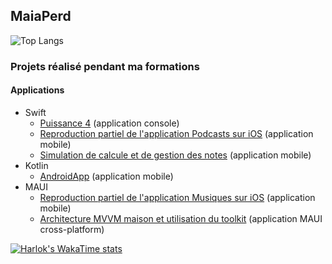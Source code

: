 ## MaiaPerd

![Top Langs](https://github-readme-stats.vercel.app/api/top-langs/?username=MaiaPerd&layout=compact&langs_count=6&size_weight=0&theme=transparent&count_weight=0.9&hide=html,css,dockerfile)

### Projets réalisé pendant ma formations

#### Applications

- Swift
  - [Puissance 4](https://github.com/MaiaPerd/Puissance4) (application console)
  - [Reproduction partiel de l'application Podcasts sur iOS](https://github.com/MaiaPerd/iOS_Podcasts) (application mobile)
  - [Simulation de calcule et de gestion des notes](https://github.com/MaiaPerd/CalculetteMoyenne) (application mobile)
- Kotlin
  - [AndroidApp](https://github.com/MaiaPerd/AndroidApp) (application mobile)
- MAUI
  - [Reproduction partiel de l'application Musiques sur iOS](https://github.com/MaiaPerd/MAUI_AppleMusic) (application mobile)
  - [Architecture MVVM maison et utilisation du toolkit](https://github.com/MaiaPerd/MVVMMaui) (application MAUI cross-platform)
 
[![Harlok's WakaTime stats](https://github-readme-stats.vercel.app/api/wakatime?username=MaiaPerd)](https://github.com/anuraghazra/github-readme-stats)

<!--
**MaiaPerd/MaiaPerd** is a ✨ _special_ ✨ repository because its `README.md` (this file) appears on your GitHub profile.

Here are some ideas to get you started:

- 🔭 I’m currently working on ...
- 🌱 I’m currently learning ...
- 👯 I’m looking to collaborate on ...
- 🤔 I’m looking for help with ...
- 💬 Ask me about ...
- 📫 How to reach me: ...
- 😄 Pronouns: ...
- ⚡ Fun fact: ...
-->
